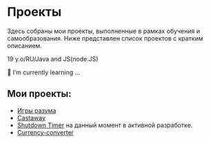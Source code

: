 # Проекты

Здесь собраны мои проекты, выполненные в рамках обучения и самообразования. Ниже представлен список проектов с кратким описанием.

19 y.o/RU/Java and JS(node.JS)
 
🌱 I’m currently learning ...
## Мои проекты:

- [Игры разума](https://github.com/deilpreint/frontend-project-44)
- [Castaway](https://github.com/deilpreint/castaway-project)
- [Shutdown Timer](https://github.com/deilpreint/Shutdown-Timer) на данный момент в активной разработке.
- [Currency-converter](https://github.com/deilpreint/currency-converter)

